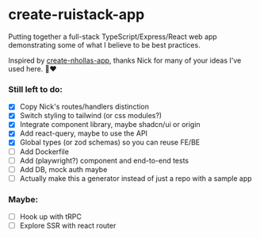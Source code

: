 # create-ruistack-app

Putting together a full-stack TypeScript/Express/React web app demonstrating some of what I believe to be best practices.

Inspired by [create-nhollas-app](https://github.com/Nhollas/create-nhollas-app), thanks Nick for many of your ideas I've used here. 🙏❤️

### Still left to do:

 - [x] Copy Nick's routes/handlers distinction
 - [x] Switch styling to tailwind (or css modules?)
 - [x] Integrate component library, maybe shadcn/ui or origin
 - [x] Add react-query, maybe to use the API
 - [x] Global types (or zod schemas) so you can reuse FE/BE
 - [ ] Add Dockerfile
 - [ ] Add (playwright?) component and end-to-end tests
 - [ ] Add DB, mock auth maybe
 - [ ] Actually make this a generator instead of just a repo with a sample app

### Maybe:

 - [ ] Hook up with tRPC
 - [ ] Explore SSR with react router
